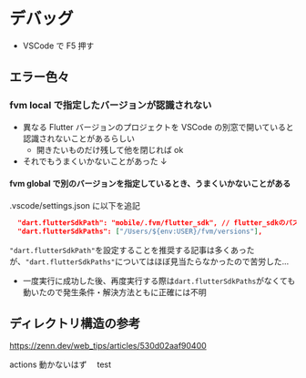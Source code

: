 # デバッグ

- VSCode で F5 押す

## エラー色々

### fvm local で指定したバージョンが認識されない

- 異なる Flutter バージョンのプロジェクトを VSCode の別窓で開いていると認識されないことがあるらしい
  - 開きたいものだけ残して他を閉じれば ok
- それでもうまくいかないことがあった ↓

#### fvm global で別のバージョンを指定しているとき、うまくいかないことがある

.vscode/settings.json に以下を追記

```json
  "dart.flutterSdkPath": "mobile/.fvm/flutter_sdk", // flutter_sdkのパス
  "dart.flutterSdkPaths": ["/Users/${env:USER}/fvm/versions"],
```

`"dart.flutterSdkPath"`を設定することを推奨する記事は多くあったが、`"dart.flutterSdkPaths"`についてはほぼ見当たらなかったので苦労した...

- 一度実行に成功した後、再度実行する際は`dart.flutterSdkPaths`がなくても動いたので発生条件・解決方法ともに正確には不明

## ディレクトリ構造の参考

https://zenn.dev/web_tips/articles/530d02aaf90400

actions 動かないはず　 test
